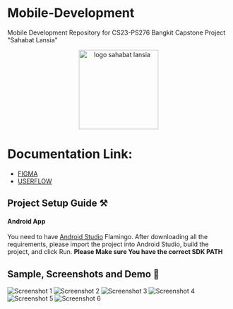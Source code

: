 # Mobile-Development
Mobile Development Repository for CS23-PS276 Bangkit Capstone Project "Sahabat Lansia"
<p align="center">
  <img src="app/src/main/res/drawable/logo_photo.png" alt="logo sahabat lansia" height="180" />
</p>

# Documentation Link:
* [FIGMA](https://www.figma.com/file/zbVJ5yiJUFHXjzlbGzUXma/Capstone-Project?type=design&node-id=2%3A2&t=WPwY9QCUuHdzGRva-1)
* [USERFLOW](https://drive.google.com/file/d/1JaIzKzxs-a759vNZvRshgCM6SiwZufLg/view)

## Project Setup Guide ⚒

#### Android App

You need to have [Android Studio](https://developer.android.com/studio) Flamingo. After downloading all the requirements, please import the project into
Android Studio, build the project, and click Run. **Please Make sure You have the correct SDK PATH**

## Sample, Screenshots and Demo 📱
![Screenshot 1](/docs/1.png)
![Screenshot 2](/docs/2.png)
![Screenshot 3](/docs/3.png)
![Screenshot 4](/docs/4.png)
![Screenshot 5](/docs/5.png)
![Screenshot 6](/docs/6.png)




